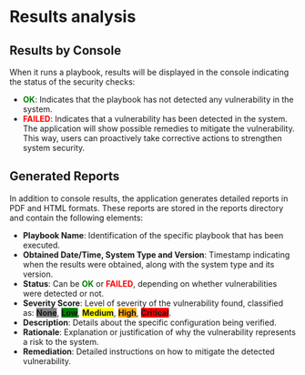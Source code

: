 # **Results analysis**

## **Results by Console**

When it runs a playbook, results will be displayed in the console indicating the status of the security checks:

   - <span style="color: green;">**OK**</span>: Indicates that the playbook has not detected any vulnerability in the system.
   - <span style="color: red;">**FAILED**</span>: Indicates that a vulnerability has been detected in the system. The application will show possible remedies to mitigate the vulnerability. This way, users can proactively take corrective actions to strengthen system security.

## **Generated Reports**

In addition to console results, the application generates detailed reports in PDF and HTML formats. These reports are stored in the reports directory and contain the following elements:

 - **Playbook Name**: Identification of the specific playbook that has been executed.
 - **Obtained Date/Time, System Type and Version**: Timestamp indicating when the results were obtained, along with the system type and its version.
 - **Status**: Can be <span style="color: green;">**OK**</span> or <span style="color: red;">**FAILED**</span>, depending on whether vulnerabilities were detected or not.
 - **Severity Score**: Level of severity of the vulnerability found, classified as: <span style="background-color: gray;">**None**</span>, <span style="background-color: green;">**Low**</span>, <span style="background-color: yellow;">**Medium**</span>, <span style="background-color: orange;">**High**</span>, <span style="background-color: red;">**Critical**</span>.
 -  **Description**: Details about the specific configuration being verified.
 -  **Rationale**: Explanation or justification of why the vulnerability represents a risk to the system.
 -  **Remediation**: Detailed instructions on how to mitigate the detected vulnerability.
